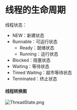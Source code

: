# 线程的生命周期

线程状态：

-   NEW：新建状态
-   Runnable：可运行状态
     -   Ready：就绪状态
     -   Running：运行状态
-   Blocked：阻塞状态
-   Waiting：等待状态
-   Timed Waiting：超市等待状态
-   Terminated：终止状态

#### 线程转换图

![ThreadState.png](https://s2.loli.net/2022/12/19/ZEkblarveidPDwL.png)
